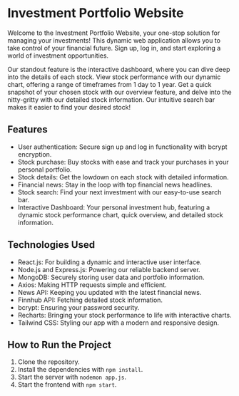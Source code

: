 # Investment Portfolio Website

Welcome to the Investment Portfolio Website, your one-stop solution for managing your investments! This dynamic web application allows you to take control of your financial future. Sign up, log in, and start exploring a world of investment opportunities. 

Our standout feature is the interactive dashboard, where you can dive deep into the details of each stock. View stock performance with our dynamic chart, offering a range of timeframes from 1 day to 1 year. Get a quick snapshot of your chosen stock with our overview feature, and delve into the nitty-gritty with our detailed stock information. Our intuitive search bar makes it easier to find your desired stock!

## Features

- User authentication: Secure sign up and log in functionality with bcrypt encryption.
- Stock purchase: Buy stocks with ease and track your purchases in your personal portfolio.
- Stock details: Get the lowdown on each stock with detailed information.
- Financial news: Stay in the loop with top financial news headlines.
- Stock search: Find your next investment with our easy-to-use search bar.
- Interactive Dashboard: Your personal investment hub, featuring a dynamic stock performance chart, quick overview, and detailed stock information.

## Technologies Used

- React.js: For building a dynamic and interactive user interface.
- Node.js and Express.js: Powering our reliable backend server.
- MongoDB: Securely storing user data and portfolio information.
- Axios: Making HTTP requests simple and efficient.
- News API: Keeping you updated with the latest financial news.
- Finnhub API: Fetching detailed stock information.
- bcrypt: Ensuring your password security.
- Recharts: Bringing your stock performance to life with interactive charts.
- Tailwind CSS: Styling our app with a modern and responsive design.

## How to Run the Project

1. Clone the repository.
2. Install the dependencies with `npm install`.
3. Start the server with `nodemon app.js`.
4. Start the frontend with `npm start`.
